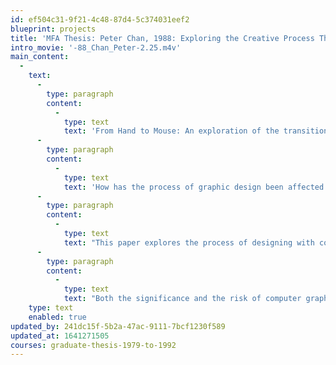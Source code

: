 ```yaml
---
id: ef504c31-9f21-4c48-87d4-5c374031eef2
blueprint: projects
title: 'MFA Thesis: Peter Chan, 1988: Exploring the Creative Process Through Systems'
intro_movie: '-88_Chan_Peter-2.25.m4v'
main_content:
  -
    text:
      -
        type: paragraph
        content:
          -
            type: text
            text: 'From Hand to Mouse: An exploration of the transition from mechanical to electronic means of graphic design. 1988'
      -
        type: paragraph
        content:
          -
            type: text
            text: 'How has the process of graphic design been affected by the introduction of computer technology? Within this period of transition, graphic designers are approaching an era in which they are needed to visually organize abundant, cheap, and immediate information. How can graphic designers maximize their own effectiveness and maintain the essence of presenting clear and well designed graphics in this age?'
      -
        type: paragraph
        content:
          -
            type: text
            text: "This paper explores the process of designing with computers. In the application of computer-aided-design systems as electronic sketch-boards or production tools, texts and images for printed pages are composed on the computer screen. When microcomputers are used as a new medium for communications, interactive graphic documents are created, displayed and presented to the user on a video monitor. The subject matter of this paper is applied to a typography exercise, in which the same content is presented using the two different media mentioned above.\_"
      -
        type: paragraph
        content:
          -
            type: text
            text: "Both the significance and the risk of computer graphics applications are discussed in the conclusion. Computers with their new capabilities for graphic production and visual communications are generating questions about whether graphic designer’s creativity and capabilities are strengthened by the use of electronic tools.\_"
    type: text
    enabled: true
updated_by: 241dc15f-5b2a-47ac-9111-7bcf1230f589
updated_at: 1641271505
courses: graduate-thesis-1979-to-1992
---
```

